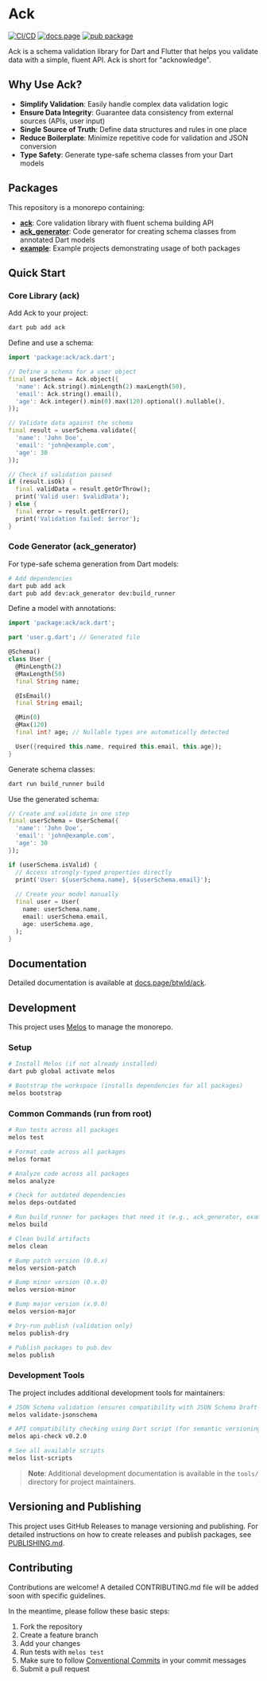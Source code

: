 # Ack

[![CI/CD](https://github.com/btwld/ack/actions/workflows/ci.yml/badge.svg)](https://github.com/btwld/ack/actions/workflows/ci.yml)
[![docs.page](https://img.shields.io/badge/docs.page-documentation-blue)](https://docs.page/btwld/ack)
[![pub package](https://img.shields.io/pub/v/ack.svg)](https://pub.dev/packages/ack)

Ack is a schema validation library for Dart and Flutter that helps you validate data with a simple, fluent API. Ack is short for "acknowledge".

## Why Use Ack?

- **Simplify Validation**: Easily handle complex data validation logic
- **Ensure Data Integrity**: Guarantee data consistency from external sources (APIs, user input)
- **Single Source of Truth**: Define data structures and rules in one place
- **Reduce Boilerplate**: Minimize repetitive code for validation and JSON conversion
- **Type Safety**: Generate type-safe schema classes from your Dart models

## Packages

This repository is a monorepo containing:

- **[ack](./packages/ack)**: Core validation library with fluent schema building API
- **[ack_generator](./packages/ack_generator)**: Code generator for creating schema classes from annotated Dart models
- **[example](./example)**: Example projects demonstrating usage of both packages

## Quick Start

### Core Library (ack)

Add Ack to your project:

```bash
dart pub add ack
```

Define and use a schema:

```dart
import 'package:ack/ack.dart';

// Define a schema for a user object
final userSchema = Ack.object({
  'name': Ack.string().minLength(2).maxLength(50),
  'email': Ack.string().email(),
  'age': Ack.integer().min(0).max(120).optional().nullable(),
});

// Validate data against the schema
final result = userSchema.validate({
  'name': 'John Doe',
  'email': 'john@example.com',
  'age': 30
});

// Check if validation passed
if (result.isOk) {
  final validData = result.getOrThrow();
  print('Valid user: $validData');
} else {
  final error = result.getError();
  print('Validation failed: $error');
}
```

### Code Generator (ack_generator)

For type-safe schema generation from Dart models:

```bash
# Add dependencies
dart pub add ack
dart pub add dev:ack_generator dev:build_runner
```

Define a model with annotations:

```dart
import 'package:ack/ack.dart';

part 'user.g.dart'; // Generated file

@Schema()
class User {
  @MinLength(2)
  @MaxLength(50)
  final String name;

  @IsEmail()
  final String email;

  @Min(0)
  @Max(120)
  final int? age; // Nullable types are automatically detected

  User({required this.name, required this.email, this.age});
}
```

Generate schema classes:

```bash
dart run build_runner build
```

Use the generated schema:

```dart
// Create and validate in one step
final userSchema = UserSchema({
  'name': 'John Doe',
  'email': 'john@example.com',
  'age': 30
});

if (userSchema.isValid) {
  // Access strongly-typed properties directly
  print('User: ${userSchema.name}, ${userSchema.email}');
  
  // Create your model manually
  final user = User(
    name: userSchema.name,
    email: userSchema.email,
    age: userSchema.age,
  );
}
```

## Documentation

Detailed documentation is available at [docs.page/btwld/ack](https://docs.page/btwld/ack).

## Development

This project uses [Melos](https://github.com/invertase/melos) to manage the monorepo.

### Setup

```bash
# Install Melos (if not already installed)
dart pub global activate melos

# Bootstrap the workspace (installs dependencies for all packages)
melos bootstrap
```

### Common Commands (run from root)

```bash
# Run tests across all packages
melos test

# Format code across all packages
melos format

# Analyze code across all packages
melos analyze

# Check for outdated dependencies
melos deps-outdated

# Run build_runner for packages that need it (e.g., ack_generator, example)
melos build

# Clean build artifacts
melos clean

# Bump patch version (0.0.x)
melos version-patch

# Bump minor version (0.x.0)
melos version-minor

# Bump major version (x.0.0)
melos version-major

# Dry-run publish (validation only)
melos publish-dry

# Publish packages to pub.dev
melos publish
```

### Development Tools

The project includes additional development tools for maintainers:

```bash
# JSON Schema validation (ensures compatibility with JSON Schema Draft-7)
melos validate-jsonschema

# API compatibility checking using Dart script (for semantic versioning)
melos api-check v0.2.0

# See all available scripts
melos list-scripts
```

> **Note**: Additional development documentation is available in the `tools/` directory for project maintainers.

## Versioning and Publishing

This project uses GitHub Releases to manage versioning and publishing. For detailed instructions on how to create releases and publish packages, see [PUBLISHING.md](./PUBLISHING.md).

## Contributing

Contributions are welcome! A detailed CONTRIBUTING.md file will be added soon with specific guidelines.

In the meantime, please follow these basic steps:
1. Fork the repository
2. Create a feature branch
3. Add your changes
4. Run tests with `melos test`
5. Make sure to follow [Conventional Commits](https://www.conventionalcommits.org/) in your commit messages
6. Submit a pull request
